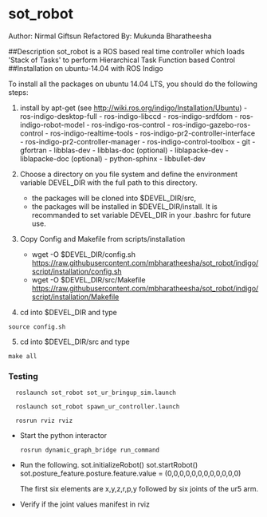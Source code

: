 # sot_robot

Author: Nirmal Giftsun
Refactored By: Mukunda Bharatheesha

##Description
sot_robot is a ROS based real time controller which loads 'Stack of Tasks' to perform Hierarchical Task Function based 
Control
##Installation on ubuntu-14.04 with ROS Indigo

To install all the packages on ubuntu 14.04 LTS, you should do the following
steps:

  1. install by apt-get (see http://wiki.ros.org/indigo/Installation/Ubuntu)
    - ros-indigo-desktop-full
    - ros-indigo-libccd
    - ros-indigo-srdfdom
    - ros-indigo-robot-model
    - ros-indigo-ros-control
    - ros-indigo-gazebo-ros-control
    - ros-indigo-realtime-tools
    - ros-indigo-pr2-controller-interface
    - ros-indigo-pr2-controller-manager
    - ros-indigo-control-toolbox
    - git
    - gfortran
    - libblas-dev
    - libblas-doc (optional)
    - liblapacke-dev
    - liblapacke-doc (optional)
    - python-sphinx
    - libbullet-dev
        

  2. Choose a directory on you file system and define the environment
     variable DEVEL_DIR with the full path to this directory.
     - the packages will be cloned into $DEVEL_DIR/src,
     - the packages will be installed in $DEVEL_DIR/install.
     It is recommanded to set variable DEVEL_DIR in your .bashrc for future use.

  3. Copy Config and Makefile from scripts/installation
      -  wget -O $DEVEL_DIR/config.sh https://raw.githubusercontent.com/mbharatheesha/sot_robot/indigo/script/installation/config.sh
      -  wget -O $DEVEL_DIR/src/Makefile https://raw.githubusercontent.com/mbharatheesha/sot_robot/indigo/script/installation/Makefile
  
  4. cd into $DEVEL_DIR and type

    source config.sh

  5. cd into $DEVEL_DIR/src and type

    make all
  
### Testing

      roslaunch sot_robot sot_ur_bringup_sim.launch

      roslaunch sot_robot spawn_ur_controller.launch
  
      rosrun rviz rviz

* Start the python interactor 

      rosrun dynamic_graph_bridge run_command
* Run the following.
      sot.initializeRobot()
      sot.startRobot()
      sot.posture_feature.posture.feature.value = (0,0,0,0,0,0,0,0,0,0,0,0)

  The first six elements are x,y,z,r,p,y followed by six joints of the ur5 arm.

* Verify if the joint values manifest in rviz

